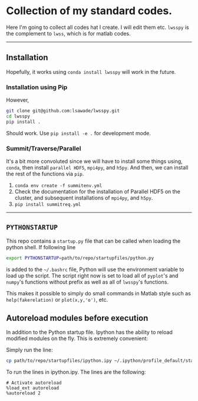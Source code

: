 # Collection of my standard codes.

Here I'm going to collect all codes hat I create. I will edit them etc.
`lwsspy` is the complement to `lwss`, which is for matlab codes.

---

## Installation

Hopefully, it works using `conda install lwsspy` will work in the future.

### Installation using Pip

However, 

```bash
git clone git@github.com:lsawade/lwsspy.git
cd lwsspy
pip install .
```

Should work. Use `pip install -e .` for development mode.

### Summit/Traverse/Parallel

It's a bit more convoluted since we will have to install some things using,
`conda`, then install `parallel HDF5`, `mpi4py`, and `h5py`. And then,
we can install the rest of the functions via `pip`.


1. `conda env create -f summitenv.yml`
2. Check the documentation for the installation of Parallel HDF5 on the cluster, and
   subsequent installations of `mpi4py`, and `h5py`.
3. `pip install summitreq.yml`


---

## `PYTHONSTARTUP`

This repo contains a `startup.py` file that can be called when loading the 
python shell. If following line

```bash
export PYTHONSTARTUP=path/to/repo/startupfiles/python.py
```

is added to the `~/.bashrc` file, Python will use the environment variable 
to load up the script. The script right now is set to load all of `pyplot`'s and
`numpy`'s functions without prefix as well as all of `lwsspy`'s functions.

This makes it possible to simply do small commands in Matlab style such as
`help(fakerelation)` or `plot(x,y,'o')`, etc.

## Autoreload modules before execution

In addition to the Python startup file. Ipython has the ability to reload
modified modules on the fly. This is extremely convenient:

Simply run the line:

```bash
cp path/to/repo/startupfiles/ipython.ipy ~/.ipython/profile_default/startup/
```

To run the lines in ipython.ipy. The lines are the following:

```
# Activate autoreload
%load_ext autoreload
%autoreload 2
```
